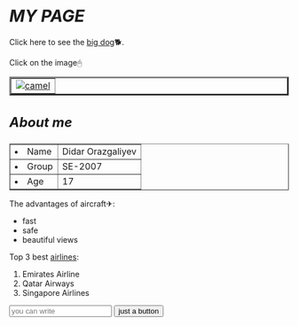 <head>
    <title>
      PaGE
    </title>
  <link rel="icon" href='https://minecraft.fr/forum/attachments/minesoft-block-1-jpg.41313/' type="image">
  </head>
  <body>
<h1 style="font-style: italic; font-size: 30px; text-transform: uppercase;">My page</h1>
  <p>Click here to see the <a href="https://www.youtube.com/watch?v=LoXhVvQWwv8" target="_blank">big dog</a>🐕.</p>
  <p>Click on the image🖰</p>
  <table border="3">
    <tr>
      <td>
  <a href="https://www.instagram.com/p/B0FZC3Vnls9/" target="_blank"><img src="https://instagram.ftse3-1.fna.fbcdn.net/v/t51.2885-19/s320x320/66113338_1454999901309105_5839477886859345920_n.jpg?_nc_ht=instagram.ftse3-1.fna.fbcdn.net&_nc_ohc=c5MdZahqSl0AX_05-HW&tp=1&oh=ec873119c7848f5db62469d72291441b&oe=603267CF" alt="camel"></a>
     </td>
    </tr>
  </table>
  <h3 style="font-style: italic; font-size: 24px; text-transform: lowwercase;">About me</h3>
  <table border="1">
    <tr><td><li>Name</li></td><td>Didar Orazgaliyev</td></tr>
    <tr><td><li>Group</li></td><td>SE-2007</td></tr>
    <tr><td><li>Age</li></td><td>17</td></tr>
  </table>
  <p>The advantages of aircraft✈:</p>
  <ul>
    <li>fast</li>
    <li>safe</li>
    <li>beautiful views</li>
  </ul>
  <p>Top 3 best <a href="https://top10reiting.com/luchshie-aviakompanii-mira.html" target="_blank">airlines</a>:</p>
  <ol>
    <li>Emirates Airline</li>
    <li>Qatar Airways</li>
    <li>Singapore Airlines</li>
  </ol>
<input type="text" placeholder="you can write">
<button>just a button</button>
</body>
